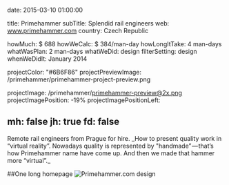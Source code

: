 date: 2015-03-10 01:00:00

title: Primehammer
subTitle: Splendid rail engineers
web: www.primehammer.com
country: Czech Republic

howMuch: $ 688
howWeCalc: $ 384/man-day
howLongItTake: 4 man-days
whatWasPlan: 2 man-days
whatWeDid: design
filterSetting: design
whenWeDidIt: January 2014

projectColor: "#6B6F86"
projectPreviewImage: /primehammer/primehammer-project-preview.png

projectImage: /primehammer/primehammer-preview@2x.png
projectImagePosition: -19%
projectImagePositionLeft:

mh: false
jh: true
fd: false
---



<div id="description" class="description">
Remote rail engineers from Prague for hire.
_How to present quality work in “virtual reality”. Nowadays quality  is represented by "handmade” — that’s how Primehammer name have come up. And then we made that hammer more “virtual”._
</div>

##One long homepage
<img class="lazyload container-page"
  data-src="/primehammer/primehammer-long-homepage.png"
  data-srcset="/primehammer/primehammer-long-homepage@2x.png 2000w,
          /primehammer/primehammer-long-homepage.png 1280w,
          /primehammer/primehammer-long-homepage@small.png 800w,"
  sizes="100%"
  alt="Primehammer.com design">

